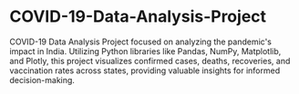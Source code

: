 # COVID-19-Data-Analysis-Project
COVID-19 Data Analysis Project focused on analyzing the pandemic's impact in India. Utilizing Python libraries like Pandas, NumPy, Matplotlib, and Plotly, this project visualizes confirmed cases, deaths, recoveries, and vaccination rates across states, providing valuable insights for informed decision-making.
